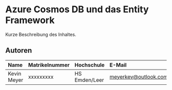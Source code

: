 # Azure Cosmos DB und das Entity Framework

Kurze Beschreibung des Inhaltes.

## Autoren

| Name          | Matrikelnummer | Hochschule   | E-Mail                     |
|:--------------|:---------------|:-----------  |:---------------------------|
|Kevin Meyer    | xxxxxxxxx      | HS Emden/Leer| meyerkev@outlook.com       |